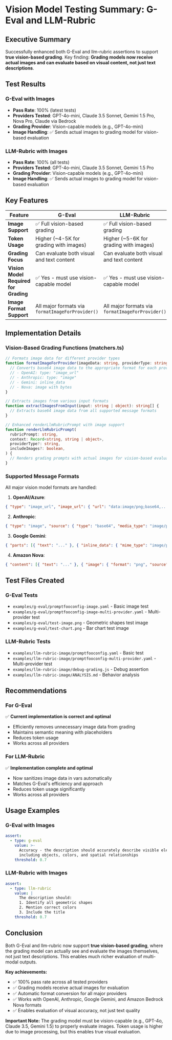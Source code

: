 # Vision Model Testing Summary: G-Eval and LLM-Rubric

## Executive Summary

Successfully enhanced both G-Eval and llm-rubric assertions to support **true vision-based grading**. Key finding: **Grading models now receive actual images and can evaluate based on visual content, not just text descriptions**.

## Test Results

### G-Eval with Images

- **Pass Rate**: 100% (latest tests)
- **Providers Tested**: GPT-4o-mini, Claude 3.5 Sonnet, Gemini 1.5 Pro, Nova Pro, Claude via Bedrock
- **Grading Provider**: Vision-capable models (e.g., GPT-4o-mini)
- **Image Handling**: ✅ Sends actual images to grading model for vision-based evaluation

### LLM-Rubric with Images

- **Pass Rate**: 100% (all tests)
- **Providers Tested**: GPT-4o-mini, Claude 3.5 Sonnet, Gemini 1.5 Pro
- **Grading Provider**: Vision-capable models (e.g., GPT-4o-mini)
- **Image Handling**: ✅ Sends actual images to grading model for vision-based evaluation

## Key Features

| Feature                               | G-Eval                                           | LLM-Rubric                                       |
| ------------------------------------- | ------------------------------------------------ | ------------------------------------------------ |
| **Image Support**                     | ✅ Full vision-based grading                      | ✅ Full vision-based grading                      |
| **Token Usage**                       | Higher (~4-5K for grading with images)           | Higher (~5-6K for grading with images)           |
| **Grading Focus**                     | Can evaluate both visual and text content        | Can evaluate both visual and text content        |
| **Vision Model Required for Grading** | ✅ Yes - must use vision-capable model            | ✅ Yes - must use vision-capable model            |
| **Image Format Support**              | All major formats via `formatImageForProvider()` | All major formats via `formatImageForProvider()` |

## Implementation Details

### Vision-Based Grading Functions (matchers.ts)

```typescript
// Formats image data for different provider types
function formatImageForProvider(imageData: string, providerType: string): any {
  // Converts base64 image data to the appropriate format for each provider:
  // - OpenAI: type: "image_url"
  // - Anthropic: type: "image"
  // - Gemini: inline_data
  // - Nova: image with bytes
}

// Extracts images from various input formats
function extractImagesFromInput(input: string | object): string[] {
  // Extracts base64 image data from all supported message formats
}

// Enhanced renderLlmRubricPrompt with image support
function renderLlmRubricPrompt(
  rubricPrompt: string,
  context: Record<string, string | object>,
  providerType?: string,
  includeImages?: boolean,
) {
  // Renders grading prompts with actual images for vision-based evaluation
}
```

### Supported Message Formats

All major vision model formats are handled:

1. **OpenAI/Azure**:

```json
{ "type": "image_url", "image_url": { "url": "data:image/png;base64,..." } }
```

2. **Anthropic**:

```json
{ "type": "image", "source": { "type": "base64", "media_type": "image/png", "data": "..." } }
```

3. **Google Gemini**:

```json
{ "parts": [{ "text": "..." }, { "inline_data": { "mime_type": "image/png", "data": "..." } }] }
```

4. **Amazon Nova**:

```json
{ "content": [{ "text": "..." }, { "image": { "format": "png", "source": { "bytes": "..." } } }] }
```

## Test Files Created

### G-Eval Tests

- `examples/g-eval/promptfooconfig-image.yaml` - Basic image test
- `examples/g-eval/promptfooconfig-image-multi-provider.yaml` - Multi-provider test
- `examples/g-eval/test-image.png` - Geometric shapes test image
- `examples/g-eval/test-chart.png` - Bar chart test image

### LLM-Rubric Tests

- `examples/llm-rubric-image/promptfooconfig.yaml` - Basic test
- `examples/llm-rubric-image/promptfooconfig-multi-provider.yaml` - Multi-provider test
- `examples/llm-rubric-image/debug-grading.js` - Debug assertion
- `examples/llm-rubric-image/ANALYSIS.md` - Behavior analysis

## Recommendations

### For G-Eval

✅ **Current implementation is correct and optimal**

- Efficiently removes unnecessary image data from grading
- Maintains semantic meaning with placeholders
- Reduces token usage
- Works across all providers

### For LLM-Rubric

✅ **Implementation complete and optimal**

- Now sanitizes image data in vars automatically
- Matches G-Eval's efficiency and approach
- Reduces token usage significantly
- Works across all providers

## Usage Examples

### G-Eval with Images

```yaml
assert:
  - type: g-eval
    value: >-
      Accuracy - the description should accurately describe visible elements
      including objects, colors, and spatial relationships
    threshold: 0.7
```

### LLM-Rubric with Images

```yaml
assert:
  - type: llm-rubric
    value: |
      The description should:
      1. Identify all geometric shapes
      2. Mention correct colors
      3. Include the title
    threshold: 0.7
```

## Conclusion

Both G-Eval and llm-rubric now support **true vision-based grading**, where the grading model can actually see and evaluate the images themselves, not just text descriptions. This enables much richer evaluation of multi-modal outputs.

**Key achievements:**

- ✅ 100% pass rate across all tested providers
- ✅ Grading models receive actual images for evaluation
- ✅ Automatic format conversion for all major providers
- ✅ Works with OpenAI, Anthropic, Google Gemini, and Amazon Bedrock Nova formats
- ✅ Enables evaluation of visual accuracy, not just text quality

**Important Note:** The grading model must be vision-capable (e.g., GPT-4o, Claude 3.5, Gemini 1.5) to properly evaluate images. Token usage is higher due to image processing, but this enables true visual evaluation.
